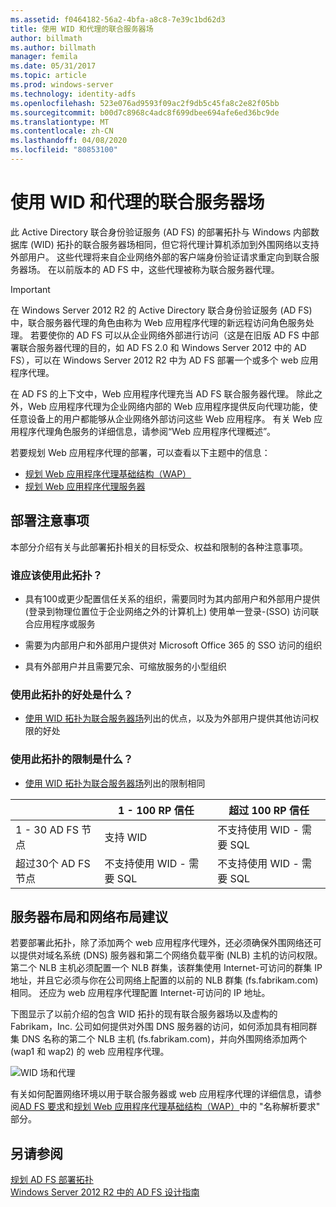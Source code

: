 ```yaml
---
ms.assetid: f0464182-56a2-4bfa-a8c8-7e39c1bd62d3
title: 使用 WID 和代理的联合服务器场
author: billmath
ms.author: billmath
manager: femila
ms.date: 05/31/2017
ms.topic: article
ms.prod: windows-server
ms.technology: identity-adfs
ms.openlocfilehash: 523e076ad9593f09ac2f9db5c45fa8c2e82f05bb
ms.sourcegitcommit: b00d7c8968c4adc8f699dbee694afe6ed36bc9de
ms.translationtype: MT
ms.contentlocale: zh-CN
ms.lasthandoff: 04/08/2020
ms.locfileid: "80853100"
---
```

# <a name="federation-server-farm-using-wid-and-proxies"></a>使用 WID 和代理的联合服务器场

此 Active Directory 联合身份验证服务 \(AD FS\) 的部署拓扑与 Windows 内部数据库 \(WID\) 拓扑的联合服务器场相同，但它将代理计算机添加到外围网络以支持外部用户。 这些代理将来自企业网络外部的客户端身份验证请求重定向到联合服务器场。 在以前版本的 AD FS 中，这些代理被称为联合服务器代理。  
  
> [!IMPORTANT]  
> 在 Windows Server 2012 R2 的 Active Directory 联合身份验证服务 \(AD FS\) 中，联合服务器代理的角色由称为 Web 应用程序代理的新远程访问角色服务处理。 若要使你的 AD FS 可以从企业网络外部进行访问（这是在旧版 AD FS 中部署联合服务器代理的目的，如 AD FS 2.0 和 Windows Server 2012 中的 AD FS），可以在 Windows Server 2012 R2 中为 AD FS 部署一个或多个 web 应用程序代理。  
>   
> 在 AD FS 的上下文中，Web 应用程序代理充当 AD FS 联合服务器代理。 除此之外，Web 应用程序代理为企业网络内部的 Web 应用程序提供反向代理功能，使任意设备上的用户都能够从企业网络外部访问这些 Web 应用程序。 有关 Web 应用程序代理角色服务的详细信息，请参阅“Web 应用程序代理概述”。  
>   
> 若要规划 Web 应用程序代理的部署，可以查看以下主题中的信息：  
>   
> -   [规划 Web 应用程序代理基础结构（WAP）](https://technet.microsoft.com/library/dn383648.aspx)  
> -   [规划 Web 应用程序代理服务器](https://technet.microsoft.com/library/dn383647.aspx)  
  
## <a name="deployment-considerations"></a>部署注意事项  
本部分介绍有关与此部署拓扑相关的目标受众、权益和限制的各种注意事项。  
  
### <a name="who-should-use-this-topology"></a>谁应该使用此拓扑？  
  
-   具有100或更少配置信任关系的组织，需要同时为其内部用户和外部用户提供 \(登录到物理位置位于企业网络之外的计算机上\) 使用单一登录\-\(SSO\) 访问联合应用程序或服务  
  
-   需要为内部用户和外部用户提供对 Microsoft Office 365 的 SSO 访问的组织  
  
-   具有外部用户并且需要冗余、可缩放服务的小型组织  
  
### <a name="what-are-the-benefits-of-using-this-topology"></a>使用此拓扑的好处是什么？  
  
-   [使用 WID 拓扑为联合服务器场](Federation-Server-Farm-Using-WID.md)列出的优点，以及为外部用户提供其他访问权限的好处  
  
### <a name="what-are-the-limitations-of-using-this-topology"></a>使用此拓扑的限制是什么？  
  
-   [使用 WID 拓扑为联合服务器场](Federation-Server-Farm-Using-WID.md)列出的限制相同  

||1 \- 100 RP 信任|超过 100 RP 信任 
| ----- |-----| ------ |
|1 \- 30 AD FS 节点|支持 WID|不支持使用 WID \- 需要 SQL 
|超过30个 AD FS 节点|不支持使用 WID \- 需要 SQL|不支持使用 WID \- 需要 SQL  
  
## <a name="server-placement-and-network-layout-recommendations"></a>服务器布局和网络布局建议  
若要部署此拓扑，除了添加两个 web 应用程序代理外，还必须确保外围网络还可以提供对域名系统 \(DNS\) 服务器和第二个网络负载平衡 \(NLB\) 主机的访问权限。 第二个 NLB 主机必须配置一个 NLB 群集，该群集使用 Internet\-可访问的群集 IP 地址，并且它必须与你在公司网络上配置的以前的 NLB 群集 \(fs.fabrikam.com\)相同。 还应为 web 应用程序代理配置 Internet\-可访问的 IP 地址。  
  
下图显示了以前介绍的包含 WID 拓扑的现有联合服务器场以及虚构的 Fabrikam，Inc. 公司如何提供对外围 DNS 服务器的访问，如何添加具有相同群集 DNS 名称的第二个 NLB 主机 \(fs.fabrikam.com\)，并向外围网络添加两个 \(wap1 和 wap2\) 的 web 应用程序代理。  
  
![WID 场和代理](media/WIDFarmADFSBlue.gif)  
  
有关如何配置网络环境以用于联合服务器或 web 应用程序代理的详细信息，请参阅[AD FS 要求](AD-FS-Requirements.md)和[规划 Web 应用程序代理基础结构（WAP）](https://technet.microsoft.com/library/dn383648.aspx)中的 "名称解析要求" 部分。  
  
## <a name="see-also"></a>另请参阅  
[规划 AD FS 部署拓扑](Plan-Your-AD-FS-Deployment-Topology.md)  
[Windows Server 2012 R2 中的 AD FS 设计指南](AD-FS-Design-Guide-in-Windows-Server-2012-R2.md)  
  

